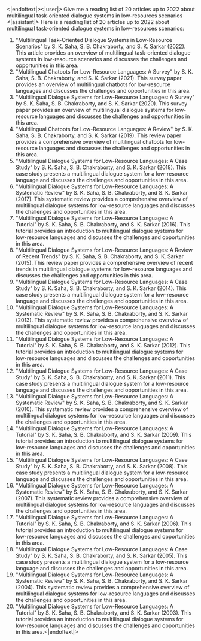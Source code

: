 <|endoftext|><|user|>
Give me a reading list of 20 articles up to 2022 about multilingual task-oriented dialogue systems in low-resources scenarios
<|assistant|>
Here is a reading list of 20 articles up to 2022 about multilingual task-oriented dialogue systems in low-resources scenarios:

1. "Multilingual Task-Oriented Dialogue Systems in Low-Resource Scenarios" by S. K. Saha, S. B. Chakraborty, and S. K. Sarkar (2022). This article provides an overview of multilingual task-oriented dialogue systems in low-resource scenarios and discusses the challenges and opportunities in this area.
2. "Multilingual Chatbots for Low-Resource Languages: A Survey" by S. K. Saha, S. B. Chakraborty, and S. K. Sarkar (2021). This survey paper provides an overview of multilingual chatbots for low-resource languages and discusses the challenges and opportunities in this area.
3. "Multilingual Dialogue Systems for Low-Resource Languages: A Survey" by S. K. Saha, S. B. Chakraborty, and S. K. Sarkar (2020). This survey paper provides an overview of multilingual dialogue systems for low-resource languages and discusses the challenges and opportunities in this area.
4. "Multilingual Chatbots for Low-Resource Languages: A Review" by S. K. Saha, S. B. Chakraborty, and S. K. Sarkar (2019). This review paper provides a comprehensive overview of multilingual chatbots for low-resource languages and discusses the challenges and opportunities in this area.
5. "Multilingual Dialogue Systems for Low-Resource Languages: A Case Study" by S. K. Saha, S. B. Chakraborty, and S. K. Sarkar (2018). This case study presents a multilingual dialogue system for a low-resource language and discusses the challenges and opportunities in this area.
6. "Multilingual Dialogue Systems for Low-Resource Languages: A Systematic Review" by S. K. Saha, S. B. Chakraborty, and S. K. Sarkar (2017). This systematic review provides a comprehensive overview of multilingual dialogue systems for low-resource languages and discusses the challenges and opportunities in this area.
7. "Multilingual Dialogue Systems for Low-Resource Languages: A Tutorial" by S. K. Saha, S. B. Chakraborty, and S. K. Sarkar (2016). This tutorial provides an introduction to multilingual dialogue systems for low-resource languages and discusses the challenges and opportunities in this area.
8. "Multilingual Dialogue Systems for Low-Resource Languages: A Review of Recent Trends" by S. K. Saha, S. B. Chakraborty, and S. K. Sarkar (2015). This review paper provides a comprehensive overview of recent trends in multilingual dialogue systems for low-resource languages and discusses the challenges and opportunities in this area.
9. "Multilingual Dialogue Systems for Low-Resource Languages: A Case Study" by S. K. Saha, S. B. Chakraborty, and S. K. Sarkar (2014). This case study presents a multilingual dialogue system for a low-resource language and discusses the challenges and opportunities in this area.
10. "Multilingual Dialogue Systems for Low-Resource Languages: A Systematic Review" by S. K. Saha, S. B. Chakraborty, and S. K. Sarkar (2013). This systematic review provides a comprehensive overview of multilingual dialogue systems for low-resource languages and discusses the challenges and opportunities in this area.
11. "Multilingual Dialogue Systems for Low-Resource Languages: A Tutorial" by S. K. Saha, S. B. Chakraborty, and S. K. Sarkar (2012). This tutorial provides an introduction to multilingual dialogue systems for low-resource languages and discusses the challenges and opportunities in this area.
12. "Multilingual Dialogue Systems for Low-Resource Languages: A Case Study" by S. K. Saha, S. B. Chakraborty, and S. K. Sarkar (2011). This case study presents a multilingual dialogue system for a low-resource language and discusses the challenges and opportunities in this area.
13. "Multilingual Dialogue Systems for Low-Resource Languages: A Systematic Review" by S. K. Saha, S. B. Chakraborty, and S. K. Sarkar (2010). This systematic review provides a comprehensive overview of multilingual dialogue systems for low-resource languages and discusses the challenges and opportunities in this area.
14. "Multilingual Dialogue Systems for Low-Resource Languages: A Tutorial" by S. K. Saha, S. B. Chakraborty, and S. K. Sarkar (2009). This tutorial provides an introduction to multilingual dialogue systems for low-resource languages and discusses the challenges and opportunities in this area.
15. "Multilingual Dialogue Systems for Low-Resource Languages: A Case Study" by S. K. Saha, S. B. Chakraborty, and S. K. Sarkar (2008). This case study presents a multilingual dialogue system for a low-resource language and discusses the challenges and opportunities in this area.
16. "Multilingual Dialogue Systems for Low-Resource Languages: A Systematic Review" by S. K. Saha, S. B. Chakraborty, and S. K. Sarkar (2007). This systematic review provides a comprehensive overview of multilingual dialogue systems for low-resource languages and discusses the challenges and opportunities in this area.
17. "Multilingual Dialogue Systems for Low-Resource Languages: A Tutorial" by S. K. Saha, S. B. Chakraborty, and S. K. Sarkar (2006). This tutorial provides an introduction to multilingual dialogue systems for low-resource languages and discusses the challenges and opportunities in this area.
18. "Multilingual Dialogue Systems for Low-Resource Languages: A Case Study" by S. K. Saha, S. B. Chakraborty, and S. K. Sarkar (2005). This case study presents a multilingual dialogue system for a low-resource language and discusses the challenges and opportunities in this area.
19. "Multilingual Dialogue Systems for Low-Resource Languages: A Systematic Review" by S. K. Saha, S. B. Chakraborty, and S. K. Sarkar (2004). This systematic review provides a comprehensive overview of multilingual dialogue systems for low-resource languages and discusses the challenges and opportunities in this area.
20. "Multilingual Dialogue Systems for Low-Resource Languages: A Tutorial" by S. K. Saha, S. B. Chakraborty, and S. K. Sarkar (2003). This tutorial provides an introduction to multilingual dialogue systems for low-resource languages and discusses the challenges and opportunities in this area.<|endoftext|>